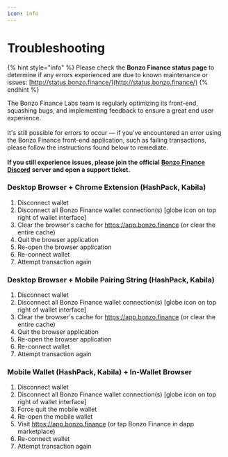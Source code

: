 ```yaml
---
icon: info
---
```


# Troubleshooting

{% hint style="info" %}
Please check the **Bonzo Finance status page** to determine if any errors experienced are due to known maintenance or issues: [http://status.bonzo.finance/](http://status.bonzo.finance/)
{% endhint %}

The Bonzo Finance Labs team is regularly optimizing its front-end, squashing bugs, and implementing feedback to ensure a great end user experience.\
\
It's still possible for errors to occur — if you've encountered an error using the Bonzo Finance front-end application, such as failing transactions,  please follow the instructions found below to remediate.\
\
**If you still experience issues, please join the official** [**Bonzo Finance Discord**](https://www.bonzo.finance/discord) **server and open a support ticket.**

### **Desktop Browser + Chrome Extension (HashPack, Kabila)**

1. Disconnect wallet
2. Disconnect all Bonzo Finance wallet connection(s) \[globe icon on top right of wallet interface]
3. Clear the browser's cache for https://app.bonzo.finance (or clear the entire cache)
4. Quit the browser application
5. Re-open the browser application
6. Re-connect wallet
7. Attempt transaction again

### **Desktop Browser + Mobile Pairing String (HashPack, Kabila)**

1. Disconnect wallet
2. Disconnect all Bonzo Finance wallet connection(s) \[globe icon on top right of wallet interface]
3. Clear the browser's cache for https://app.bonzo.finance (or clear the entire cache)
4. Quit the browser application
5. Re-open the browser application
6. Re-connect wallet
7. Attempt transaction again

### **Mobile Wallet (HashPack, Kabila) + In-Wallet Browser**

1. Disconnect wallet
2. Disconnect all Bonzo Finance wallet connection(s) \[globe icon on top right of wallet interface]
3. Force quit the mobile wallet
4. Re-open the mobile wallet
5. Visit https://app.bonzo.finance (or tap Bonzo Finance in dapp marketplace)
6. Re-connect wallet
7. Attempt transaction again
